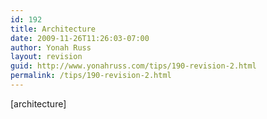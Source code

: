 ```yaml
---
id: 192
title: Architecture
date: 2009-11-26T11:26:03-07:00
author: Yonah Russ
layout: revision
guid: http://www.yonahruss.com/tips/190-revision-2.html
permalink: /tips/190-revision-2.html
---
```

[architecture]